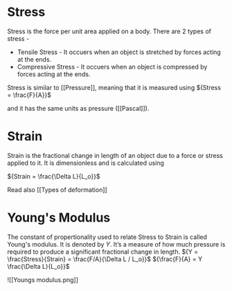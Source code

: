 # Stress

Stress is the force per unit area applied on a body. There are 2 types of stress - 

- Tensile Stress - It occuers when an object is stretched by forces acting at the ends.
- Compressive Stress - It occuers when an object is compressed by forces acting at the ends.

Stress is similar to [[Pressure]], meaning that it is measured using 
${Stress = \frac{F}{A}}$

and it has the same units as pressure ([[Pascal]]).


# Strain

Strain is the fractional change in length of an object due to a force or stress applied to it. It is dimensionless and is calculated using

${Strain = \frac{\Delta L}{L_o}}$

Read also [[Types of deformation]]


# Young's Modulus

The constant of propertionality used to relate Stress to Strain is called Young's modulus. It is denoted by ${Y}$. It’s a measure of how much pressure is required to produce a significant fractional change in length.
${Y = \frac{Stress}{Strain} = \frac{F/A}{\Delta L / L_o}}$
${\frac{F}{A} = Y \frac{\Delta L}{L_o}}$

![[Youngs modulus.png]]